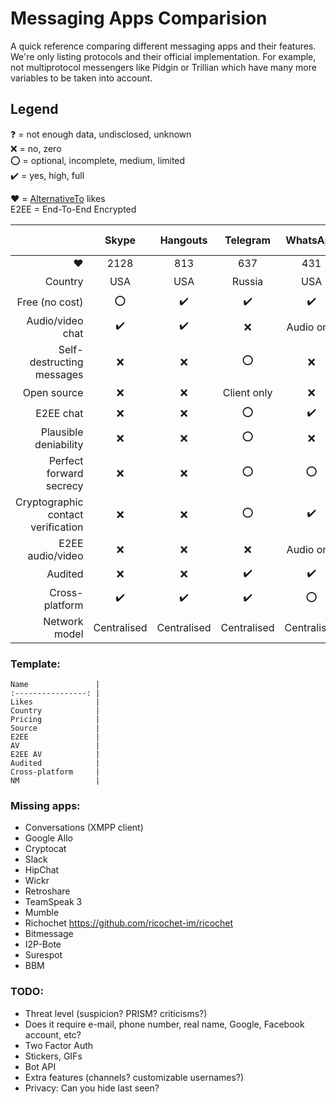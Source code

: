 # Messaging Apps Comparision
A quick reference comparing different messaging apps and their features.
We're only listing protocols and their official implementation. For example, not multiprotocol messengers like Pidgin or Trillian which have many more variables to be taken into account.

## Legend
:question: = not enough data, undisclosed, unknown  
:x: = no, zero  
:o: = optional, incomplete, medium, limited  
:heavy_check_mark: = yes, high, full

:heart: = [AlternativeTo](https://alternativeto.net/) likes  
E2EE = End-To-End Encrypted

|                                    | Skype              | Hangouts           | Telegram           | WhatsApp           | Viber              | Tox                | Signal             | Fb Messenger       | LINE               | iMessage           | Threema            | Wire               | Vector             | Peerio             |                                    |
| ---------------------------------: | :----------------: | :----------------: | :----------------: | :----------------: | :----------------: | :----------------: | :----------------: | :----------------: | :----------------: | :----------------: | :----------------: | :----------------: | :----------------: | :----------------: | :--------------------------------- |
| :heart:                            | 2128               | 813                | 637                | 431                | 246                | 214                | 155                | 130                | 76                 | 34                 | 30                 | 22                 | 17                 | 2                  | :heart:                            |
| Country                            | USA                | USA                | Russia             | USA                | Japan              | :question:         | USA                | USA                | Japan              | USA                | Switzerland        | Switzerland        | :question:         | USA                | Country                            |
| Free (no cost)                     | :o:                | :heavy_check_mark: | :heavy_check_mark: | :heavy_check_mark: | :o:                | :heavy_check_mark: | :heavy_check_mark: | :heavy_check_mark: | :o:                | :o:                | :x:                | :heavy_check_mark: | :heavy_check_mark: | Freemium           | Free (no cost)                     |
| Audio/video chat                   | :heavy_check_mark: | :heavy_check_mark: | :x:                | Audio only         | :heavy_check_mark: | :heavy_check_mark: | Audio only         | :heavy_check_mark: | Audio only         | :x:                | :x:                | :heavy_check_mark: | :heavy_check_mark: | :x:                | Audio/video chat                   |
| Self-destructing messages          | :x:                | :x:                | :o:                | :x:                | :heavy_check_mark: | :x:                | :x:                | :o:                | :o:                | :x:                | :x:                | :x:                | :x:                | :x:                | Self-destructing messages          |
| Open source                        | :x:                | :x:                | Client only        | :x:                | :x:                | :heavy_check_mark: | :heavy_check_mark: | :x:                | :x:                | :x:                | :x:                | :heavy_check_mark: | :heavy_check_mark: | Client only        | Open source                        |
| E2EE chat                          | :x:                | :x:                | :o:                | :heavy_check_mark: | :heavy_check_mark: | :heavy_check_mark: | :heavy_check_mark: | :o:                | :o:                | :heavy_check_mark: | :heavy_check_mark: | :heavy_check_mark: | :heavy_check_mark: | :heavy_check_mark: | E2EE chat                          |
| Plausible deniability              | :x:                | :x:                | :o:                | :x:                | :x:                | :quetion:          | :heacy_check_mark: | :x:                | :x:                | :question:         | :heavy_check_mark: | :question:         | :question:         | :question:         | Plausible deniability              |
| Perfect forward secrecy            | :x:                | :x:                | :o:                | :o:                | :x:                | :heavy_check_mark: | :heavy_check_mark: | :o:                | :question:         | :question:         | :heavy_check_mark: | :heavy_check_mark: | :question:         | :heavy_check_mark: | Perfect Forward Secrecy            |
| Cryptographic contact verification | :x:                | :x:                | :o:                | :heavy_check_mark: | :heavy_check_mark: | :heavy_check_mark: | :heavy_check_mark: | :o:                | :question:         | :question:         | :heavy_check_mark: | :heavy_check_mark: | :question:         | :heavy_check_mark: | Cryptographic contact verification |
| E2EE audio/video                   | :x:                | :x:                | :x:                | Audio only         | :heavy_check_mark: | :heavy_check_mark: | Audio only         | :o:                | :question:         | :x:                | :x:                | :heavy_check_mark: | :heavy_check_mark: | :x:                | E2EE audio/video                   |
| Audited                            | :x:                | :x:                | :heavy_check_mark: | :heavy_check_mark: | :heavy_check_mark: | :x:                | :heavy_check_mark: | :x:                | :o:                | :heavy_check_mark: | :heavy_check_mark: | :o:                | :x:                | :heavy_check_mark: | Audited                            |
| Cross-platform                     | :heavy_check_mark: | :heavy_check_mark: | :heavy_check_mark: | :o:                | :heavy_check_mark: | :heavy_check_mark: | :o:                | :heavy_check_mark: | :heavy_check_mark: | :o:                | :x:                | :heavy_check_mark: | :heavy_check_mark: | :heavy_check_mark: | Cross-platform                     |
| Network model                      | Centralised        | Centralised        | Centralised        | Centralised        | Centralised        | Peer-to-peer       | Centralised        | Centralised        | Centralised        | Centralised        | Centralised        | Centralised        | Federated          | Centralised        | Network model                      |

### Template:
```
Name               |
:----------------: |
Likes              |
Country            |
Pricing            |
Source             |
E2EE               |
AV                 |
E2EE AV            |
Audited            |
Cross-platform     |
NM                 |
```

### Missing apps:
- Conversations (XMPP client)
- Google Allo
- Cryptocat
- Slack
- HipChat
- Wickr
- Retroshare
- TeamSpeak 3
- Mumble
- Richochet https://github.com/ricochet-im/ricochet
- Bitmessage
- I2P-Bote
- Surespot
- BBM

### TODO:
- Threat level (suspicion? PRISM? criticisms?)
- Does it require e-mail, phone number, real name, Google, Facebook account, etc?
- Two Factor Auth
- Stickers, GIFs
- Bot API
- Extra features (channels? customizable usernames?)
- Privacy: Can you hide last seen?
